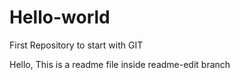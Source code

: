 # Hello-world
First Repository to start with GIT

Hello, 
This is a readme file inside readme-edit branch
